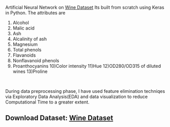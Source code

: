 Artificial Neural Network on [Wine Dataset](https://archive.ics.uci.edu/ml/datasets/wine)
Its built from scratch using Keras in Python.
The attributes are 
1) Alcohol
2) Malic acid
3) Ash
4) Alcalinity of ash
5) Magnesium
6) Total phenols
7) Flavanoids
8) Nonflavanoid phenols
9) Proanthocyanins
10)Color intensity
11)Hue
12)OD280/OD315 of diluted wines
13)Proline
<br/>

During data preprocessing phase, I have used feature elimination techniqes via Exploratory Data Analysis(EDA) and data visualization to reduce Computational Time to a greater extent.

## Download Dataset: [Wine Dataset](https://archive.ics.uci.edu/ml/machine-learning-databases/wine/)
